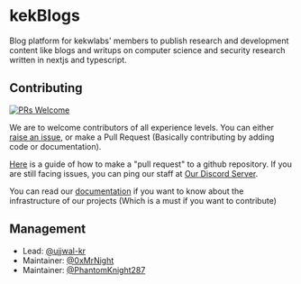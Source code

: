 # kekBlogs

Blog platform for kekwlabs' members to publish research and development content like blogs and writups on computer science and security research written in nextjs and typescript.

## Contributing

[![PRs Welcome](https://img.shields.io/badge/PRs-welcome-brightgreen.svg?style=flat-square)](http://makeapullrequest.com)

We are to welcome contributors of all experience levels. You can either [raise an issue](https://guides.github.com/features/issues/), or make a Pull Request (Basically contributing by adding code or documentation).

[Here](https://opensource.com/article/19/7/create-pull-request-github) is a guide of how to make a "pull request" to a github repository. If you are still facing issues, you can ping our staff at [Our Discord Server](https://dsc.gg/kekwlabs).

You can read our [documentation](https://github.com/kekwlabs/kek-blogs/blob/master/DOCUMENTATION.md) if you want to know about the infrastructure of our projects (Which is a must if you want to contribute)

## Management
- Lead: <a href="https://github.com/ujjwal-kr">@ujjwal-kr</a>
- Maintainer: <a href="https://github.com/0xMrNight">@0xMrNight</a>
- Maintainer: <a href="https://github.com/PhantomKnight287">@PhantomKnight287</a>